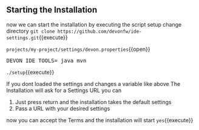 ## Starting the Installation

now we can start the installation by executing the script setup 
change directory 
`git clone https://github.com/devonfw/ide-settings.git`{{execute}}

`projects/my-project/settings/devon.properties`{{open}}

<pre class="file" data-filename="projects/my-project/settings/devon.properties" data-target="append">DEVON_IDE_TOOLS= java mvn
</pre>

`./setup`{{execute}}

If you dont loaded the settings and changes a variable like above The Installation will ask for a Settings URL you can 
1. Just press return and the installation takes the default settings
2. Pass a URL with your desired settings 


now you can accept the Terms and the installation will start
`yes`{{execute}}